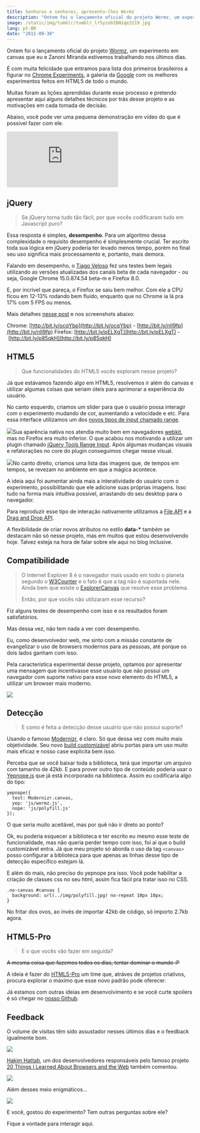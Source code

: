 ```yaml
---
title: Senhoras e senhores, apresento-lhes Wormz
description: "Ontem foi o lançamento oficial do projeto Wormz, um experimento em canvas que eu e Zanoni Miranda estivemos trabalhando nos últimos dias. É com muita felicidade que entramos para lista dos primeiros brasileiros a figurar no Chrome Experiments, a galeria da Google com os melhores experimentos feitos em HTML5 de todo o mundo."
image: /static/img/tumblr/tumblr_lr5yzobIBN1qe3219.jpg
lang: pt-BR
date: "2011-09-30"
---
```


<!-- <p class="demo-download"><a href="http://html5-pro.com/wormz/" target="_blank"><img src="/static/img/tumblr/tumblr_lk325lvHwF1qe3219.png" class="botao"/></a> <a href="https://github.com/HTML5-Pro/wormz/" target="_blank"><img src="/static/img/tumblr/tumblr_lk325u7HMG1qe3219.png" class="botao"/></a></p> -->

Ontem foi o lançamento oficial do projeto [Wormz](http://html5-pro.com/wormz/), um experimento em canvas que eu e Zanoni Miranda estivemos trabalhando nos últimos dias.

É com muita felicidade que entramos para lista dos primeiros brasileiros a figurar no [Chrome Experiments](http://www.chromeexperiments.com/detail/wormz/), a galeria da [Google](http://www.chromeexperiments.com/about/) com os melhores experimentos feitos em HTML5 de todo o mundo.

Muitas foram as lições aprendidas durante esse processo e pretendo apresentar aqui alguns detalhes técnicos por trás desse projeto e as motivações em cada tomada de decisão.

<!-- more -->

Abaixo, você pode ver uma pequena demonstração em vídeo do que é possível fazer com ele.

<div class="iframe-wrap">
  <iframe src="https://www.youtube.com/embed/acc10Cb5V0o" frameborder="0" allowfullscreen="true">
  </iframe>
</div>

## jQuery

> Se jQuery torna tudo tão fácil, por que vocês codificaram tudo em Javascript puro?

Essa resposta é simples, **desempenho**. Para um algoritmo dessa complexidade o requisito desempenho é simplesmente crucial. Ter escrito toda sua lógica em jQuery poderia ter levado menos tempo, porém no final seu uso significa mais processamento e, portanto, mais demora.

Falando em desempenho, o [Tiago Veloso](http://tiagoveloso.com/) fez uns testes bem legais utilizando as versões atualizadas dos canais beta de cada navegador - ou seja, Google Chrome 15.0.874.54 beta-m e Firefox 8.0.

E, por incrível que pareça, o Firefox se saiu bem melhor. Com ele a CPU ficou em 12-13% rodando bem fluido, enquanto que no Chrome ia lá pra 17% com 5 FPS ou menos.

Mais detalhes [nesse post](http://www.facebook.com/zenorocha/posts/100363310073976) e nos screenshots abaixo:

Chrome: [](http://bit.ly/ocqYbp)[http://bit.ly/ocqYbp](http://bit.ly/ocqYbp) - [](http://bit.ly/nlI9fp)[http://bit.ly/nlI9fp](http://bit.ly/nlI9fp)
Firefox: [](http://bit.ly/pELXgT)[http://bit.ly/pELXgT](http://bit.ly/pELXgT) - [](http://bit.ly/p85qkH)[http://bit.ly/p85qkH](http://bit.ly/p85qkH)

## HTML5

> Que funcionalidades do HTML5 vocês exploram nesse projeto?

Já que estávamos fazendo algo em HTML5, resolvemos ir além do canvas e utilizar algumas coisas que seriam úteis para aprimorar a experiência do usuário.

No canto esquerdo, criamos um slider para que o usuário possa interagir com o experimento mudando de cor, aumentando a velocidade e etc. Para essa interface utilizamos um dos [novos tipos de input chamado range](http://diveintohtml5.org/forms.html#type-range).

![](/static/img/tumblr/tumblr_lr63c9bWtR1qe3219.jpg)Sua aparência nativa nos atendia muito bem em navegadores [webkit](http://pt.wikipedia.org/wiki/WebKit), mas no Firefox era muito inferior. O que acabou nos motivando a utilizar um plugin chamado [jQuery Tools Range Input](http://flowplayer.org/tools/rangeinput/). Após algumas mudanças visuais e refatorações no core do plugin conseguimos chegar nesse visual.

![](/static/img/tumblr/tumblr_lr64hhhvvx1qe3219.jpg)No canto direito, criamos uma lista das imagens que, de tempos em tempos, se revezam no ambiente em que a mágica acontece.

A ideia aqui foi aumentar ainda mais a interatividade do usuário com o experimento, possibilitando que ele adicione suas próprias imagens. Isso tudo na forma mais intuitiva possível, arrastando do seu desktop para o navegador.

Para reproduzir esse tipo de interação nativamente utilizamos a [File API](http://dev.w3.org/2006/webapi/FileAPI/) e a [Drag and Drop API](http://html5doctor.com/native-drag-and-drop/).

A flexibilidade de criar novos atributos no estilo **data-\*** também se destacam não só nesse projeto, mas em muitos que estou desenvolvendo hoje. Talvez esteja na hora de falar sobre ele aqui no blog inclusive.

## Compatibilidade

> O Internet Explorer 8 é o navegador mais usado em todo o planeta segundo o [W3Counter](http://www.w3counter.com/globalstats.php) e o fato é que a tag <canvas> não é suportada nele. Ainda bem que existe o [ExplorerCanvas](http://code.google.com/p/explorercanvas/) que resolve esse problema.
>
> Então, por que vocês não utilizaram esse recurso?

Fiz alguns testes de desempenho com isso e os resultados foram satisfatórios.

Mas dessa vez, não tem nada a ver com desempenho.

Eu, como desenvolvedor web, me sinto com a missão constante de evangelizar o uso de browsers modernos para as pessoas, até porque os dois lados ganham com isso.

Pela característica experimental desse projeto, optamos por apresentar uma mensagem que incentivasse esse usuário que não possui um navegador com suporte nativo para esse novo elemento do HTML5, a utilizar um browser mais moderno.

![](/static/img/tumblr/tumblr_lr5zzzK4Lt1qe3219.jpg)

## Detecção

> E como é feita a detecção desse usuário que não possui suporte?

Usando o famoso [Modernizr](http://www.modernizr.com/), é claro. Só que dessa vez com muito mais objetividade. Seu novo [build customizável](http://www.modernizr.com/download/) abriu portas para um uso muito mais eficaz e nosso case explicita bem isso.

Perceba que se você baixar toda a biblioteca, terá que importar um arquivo com tamanho de 42kb. E para prover outro tipo de conteúdo poderia usar o [Yepnope.js](http://yepnopejs.com/) que já está incorporado na biblioteca. Assim eu codificaria algo do tipo:

```
yepnope({
  test: Modernizr.canvas,
  yep: 'js/wormz.js',
  nope: 'js/polyfill.js'
});
```

O que seria muito aceitável, mas por quê não ir direto ao ponto?

Ok, eu poderia esquecer a biblioteca e ter escrito eu mesmo esse teste de funcionalidade, mas não queria perder tempo com isso, foi aí que o build customizável entra. Já que meu projeto só aborda o uso da tag `<canvas>` posso configurar a biblioteca para que apenas as linhas desse tipo de detecção específico estejam lá.

E além do mais, não preciso do yepnope pra isso. Você pode habilitar a criação de classes css no seu html, assim fica fácil pra tratar isso no CSS.

```
.no-canvas #canvas {
  background: url(../img/polyfill.jpg) no-repeat 10px 10px;
}
```

No fritar dos ovos, ao invés de importar 42kb de código, só importo 2.7kb agora.

## HTML5-Pro

> E o que vocês vão fazer em seguida?

<strike>A mesma coisa que fazemos todos os dias, tentar dominar o mundo :P</strike>

A ideia é fazer do [HTML5-Pro](http://html5-pro.com%5D) um time que, atráves de projetos criativos, procura explorar o máximo que esse novo padrão pode oferecer.

Já estamos com outras ideias em desenvolvimento e se você curte spoilers é só chegar no [nosso Github](https://github.com/HTML5-Pro/).

## Feedback

O volume de visitas têm sido assustador nesses últimos dias e o feedback igualmente bom.

![](/static/img/tumblr/tumblr_lsd5qzTbat1qe3219.jpg)

[Hakim Hattab](http://hakim.se/), um dos desenvolvedores responsáveis pelo famoso projeto [20 Things I Learned About Browsers and the Web](http://hakim.se/) também comentou.

![](/static/img/tumblr/tumblr_lsd5qnmQXf1qe3219.jpg)

Além desses meio enigmáticos…

![](/static/img/tumblr/tumblr_lsd5qbi0611qe3219.jpg)

E você, gostou do experimento? Tem outras perguntas sobre ele?

Fique a vontade para interagir aqui.

